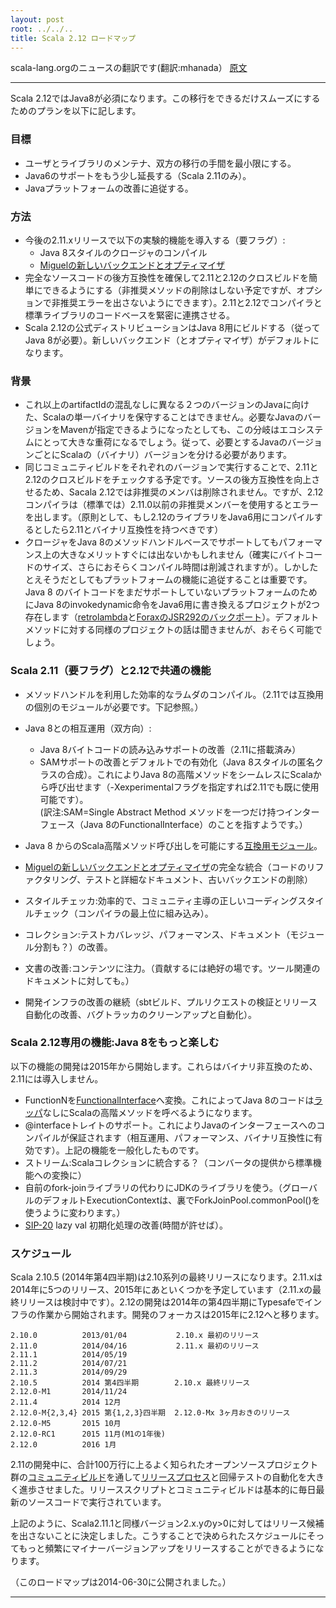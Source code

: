 ```yaml
---
layout: post
root: ../../..
title: Scala 2.12 ロードマップ
---
```

scala-lang.orgのニュースの翻訳です(翻訳:mhanada）
[原文](http://www.scala-lang.org/news/2.12-roadmap)

--------------------------------------------------------

Scala 2.12ではJava8が必須になります。この移行をできるだけスムーズにするためのプランを以下に記します。

### 目標

* ユーザとライブラリのメンテナ、双方の移行の手間を最小限にする。
* Java6のサポートをもう少し延長する（Scala 2.11のみ）。
* Javaプラットフォームの改善に追従する。


### 方法

* 今後の2.11.xリリースで以下の実験的機能を導入する（要フラグ）:  
    * Java 8スタイルのクロージャのコンパイル
	* [Miguelの新しいバックエンドとオプティマイザ](http://magarciaepfl.github.io/scala/)
* 完全なソースコードの後方互換性を確保して2.11と2.12のクロスビルドを簡単にできるようにする（非推奨メソッドの削除はしない予定ですが、オプションで非推奨エラーを出さないようにできます）。2.11と2.12でコンパイラと標準ライブラリのコードベースを緊密に連携させる。
* Scala 2.12の公式ディストリビューションはJava 8用にビルドする（従ってJava 8が必要）。新しいバックエンド（とオプティマイザ）がデフォルトになります。


### 背景

* これ以上のartifactIdの混乱なしに異なる２つのバージョンのJavaに向けた、Scalaの単一バイナリを保守することはできません。必要なJavaのバージョンをMavenが指定できるようになったとしても、この分岐はエコシステムにとって大きな重荷になるでしょう。従って、必要とするJavaのバージョンごとにScalaの（バイナリ）バージョンを分ける必要があります。
* 同じコミュニティビルドをそれぞれのバージョンで実行することで、2.11と2.12のクロスビルドをチェックする予定です。ソースの後方互換性を向上させるため、Sacala 2.12では非推奨のメンバは削除されません。ですが、2.12コンパイラは（標準では）2.11.0以前の非推奨メンバーを使用するとエラーを出します。（原則として、もし2.12のライブラリをJava6用にコンパイルするとしたら2.11とバイナリ互換性を持つべきです）
* クロージャをJava 8のメソッドハンドルベースでサポートしてもパフォーマンス上の大きなメリットすぐには出ないかもしれません（確実にバイトコードのサイズ、さらにおそらくコンパイル時間は削減されますが）。しかしたとえそうだとしてもプラットフォームの機能に追従することは重要です。Java 8 のバイトコードをまだサポートしていないプラットフォームのためにJava 8のinvokedynamic命令をJava6用に書き換えるプロジェクトが2つ存在します（[retrolambda](https://github.com/orfjackal/retrolambda)と[ForaxのJSR292のバックポート](https://code.google.com/p/jvm-language-runtime/source/browse/trunk/invokedynamic-backport/src/jsr292/weaver/opt/OptimizerWeaver.java?r=254)）。デフォルトメソッドに対する同様のプロジェクトの話は聞きませんが、おそらく可能でしょう。


### Scala 2.11（要フラグ）と2.12で共通の機能

* メソッドハンドルを利用した効率的なラムダのコンパイル。（2.11では互換用の個別のモジュールが必要です。下記参照。）

* Java 8との相互運用（双方向）:
    * Java 8バイトコードの読み込みサポートの改善（2.11に搭載済み）
    * SAMサポートの改善とデフォルトでの有効化（Java 8スタイルの匿名クラスの合成）。これによりJava 8の高階メソッドをシームレスにScalaから呼び出せます（-Xexperimentalフラグを指定すれば2.11でも既に使用可能です）。  
	(訳注:SAM=Single Abstract Method メソッドを一つだけ持つインターフェース（Java 8のFunctionalInterface）のことを指すようです。）
* Java 8 からのScala高階メソッド呼び出しを可能にする[互換用モジュール](https://github.com/scala/scala-java8-compat)。
*  [Miguelの新しいバックエンドとオプティマイザ](http://magarciaepfl.github.io/scala/)の完全な統合（コードのリファクタリング、テストと詳細なドキュメント、古いバックエンドの削除）
* スタイルチェッカ:効率的で、コミュニティ主導の正しいコーディングスタイルチェック（コンパイラの最上位に組み込み）。
* コレクション:テストカバレッジ、パフォーマンス、ドキュメント（モジュール分割も？）の改善。
* 文書の改善:コンテンツに注力。（貢献するには絶好の場です。ツール関連のドキュメントに対しても。）
* 開発インフラの改善の継続（sbtビルド、プルリクエストの検証とリリース自動化の改善、バグトラッカのクリーンアップと自動化）。


### Scala 2.12専用の機能:Java 8をもっと楽しむ

以下の機能の開発は2015年から開始します。これらはバイナリ非互換のため、2.11には導入しません。

* FunctionNを[FunctionalInterface](http://docs.oracle.com/javase/jp/8/api/java/lang/FunctionalInterface.html)へ変換。これによってJava 8のコードは[ラッパ](https://github.com/scala/scala-java8-compat)なしにScalaの高階メソッドを呼べるようになります。
* @interfaceトレイトのサポート。これによりJavaのインターフェースへのコンパイルが保証されます（相互運用、パフォーマンス、バイナリ互換性に有効です）。上記の機能を一般化したものです。
* ストリーム:Scalaコレクションに統合する？（コンバータの提供から標準機能への変換に）
* 自前のfork-joinライブラリの代わりにJDKのライブラリを使う。（グローバルのデフォルトExecutionContextは、裏でForkJoinPool.commonPool()を使うように変わります。）
* [SIP-20](http://docs.scala-lang.org/sips/pending/improved-lazy-val-initialization.html) lazy val 初期化処理の改善(時間が許せば）。


### スケジュール

Scala 2.10.5 (2014年第4四半期)は2.10系列の最終リリースになります。2.11.xは2014年に5つのリリース、2015年にあといくつかを予定しています（2.11.xの最終リリースは検討中です）。2.12の開発は2014年の第4四半期にTypesafeでインフラの作業から開始されます。開発のフォーカスは2015年に2.12へと移ります。
   	 
    2.10.0          2013/01/04           2.10.x 最初のリリース  
    2.11.0          2014/04/16           2.11.x 最初のリリース  
    2.11.1          2014/05/19    
    2.11.2          2014/07/21    
    2.11.3          2014/09/29    
    2.10.5          2014 第4四半期        2.10.x 最終リリース  
    2.12.0-M1       2014/11/24    
    2.11.4          2014 12月   
    2.12.0-M{2,3,4} 2015 第{1,2,3}四半期  2.12.0-Mx 3ヶ月おきのリリース  
    2.12.0-M5       2015 10月  
    2.12.0-RC1      2015 11月(M1の1年後)  
    2.12.0          2016 1月   

2.11の開発中に、合計100万行に上るよく知られたオープンソースプロジェクト群の[コミュニティビルド](https://jenkins-dbuild.typesafe.com:8499/view/Shared/?_ga=1.211543317.100313845.1404512862)を通して[リリースプロセス](https://scala-webapps.epfl.ch/jenkins/view/scala-release-2.11.x/job/scala-release-2.11.x/)と回帰テストの自動化を大きく進歩させました。リリーススクリプトとコミュニティビルドは基本的に毎日最新のソースコードで実行されています。

上記のように、Scala2.11.1と同様バージョン2.x.yのy>0に対してはリリース候補を出さないことに決定しました。こうすることで決められたスケジュールにそってもっと頻繁にマイナーバージョンアップをリリースすることができるようになります。

（このロードマップは2014-06-30に公開されました。）

---------------------
